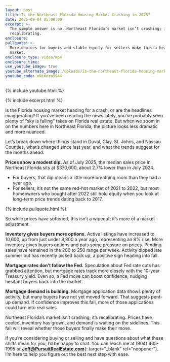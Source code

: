 ```yaml
---
layout: post
title: Is the Northeast Florida Housing Market Crashing in 2025?
date: 2025-09-04 05:00:00
excerpt: >-
  The simple answer is no. Northeast Florida’s market isn’t crashing; it’s
  recalibrating.
enclosure:
pullquote: >-
  More choices for buyers and stable equity for sellers make this a healthier
  market.
enclosure_type: video/mp4
enclosure_time:
use_youtube_image: true
youtube_alternate_image: /uploads/is-the-northeast-florida-housing-market-crashing-in-2025-2.jpg
youtube_code: nNiKoza5944
---
```

{% include youtube.html %}

{% include excerpt.html %}

Is the Florida housing market heading for a crash, or are the headlines exaggerating? If you’ve been reading the news lately, you’ve probably seen plenty of “sky is falling” takes on Florida real estate. But when we zoom in on the numbers here in Northeast Florida, the picture looks less dramatic and more nuanced.

Let’s break down where things stand in Duval, Clay, St. Johns, and Nassau Counties, what’s changed since last year, and what the trends suggest for the months ahead.

**Prices show a modest dip.** As of July 2025, the median sales price in Northeast Florida sits at $370,000, about 2.7% lower than in July 2024.

* For buyers, that dip means a little more breathing room than they had a year ago.
* For sellers, it’s not the same red-hot market of 2021 to 2022, but most homeowners who bought after 2022 still hold equity when you look at long-term price trends dating back to 2017.

{% include pullquote.html %}

So while prices have softened, this isn’t a wipeout; it’s more of a market adjustment.

**Inventory gives buyers more options.** Active listings have increased to 10,600, up from just under 9,800 a year ago, representing an 8% rise. More inventory gives buyers options and puts some pressure on prices. Pending sales have remained in the 200 to 250 range per week. Activity dipped late summer but has recently picked back up, a positive sign heading into fall.

**Mortgage rates don’t follow the Fed.** Speculation about Fed rate cuts has grabbed attention, but mortgage rates track more closely with the 10-year Treasury yield. Even so, a Fed move can boost confidence, nudging hesitant buyers back into the market.

**Mortgage demand is building.** Mortgage application data shows plenty of activity, but many buyers have not yet moved forward. That suggests pent-up demand. If confidence improves this fall, more of those applications could turn into real sales.

Northeast Florida’s market isn’t crashing; it’s recalibrating. Prices have cooled, inventory has grown, and demand is waiting on the sidelines. This fall will reveal whether those buyers finally make their move.

If you’re considering buying or selling and have questions about what these shifts mean for you, I’d be happy to chat. You can reach me at (904) 405-1995 or [**Jeff@PursuitRealEstate.com**](Jeff@PursuitRealEstate.com){: target="_blank" rel="noopener"}. I’m here to help you figure out the best next step with ease.